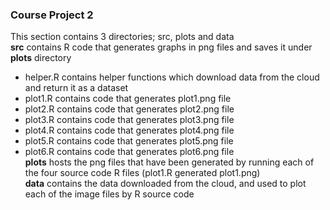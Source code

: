 ### Course Project 2  
This section contains 3 directories; src, plots and data  
**src** contains R code that generates graphs in png files and saves it under **plots** directory  
* helper.R contains helper functions which download data from the cloud and return it as a dataset  
* plot1.R contains code that generates plot1.png file  
* plot2.R contains code that generates plot2.png file  
* plot3.R contains code that generates plot3.png file  
* plot4.R contains code that generates plot4.png file  
* plot5.R contains code that generates plot5.png file  
* plot6.R contains code that generates plot6.png file  
**plots** hosts the png files that have been generated by running each of the four source code R files (plot1.R generated plot1.png)  
**data** contains the data downloaded from the cloud, and used to plot each of the image files by R source code  
